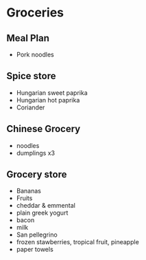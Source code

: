 # Groceries

## Meal Plan

- Pork noodles

## Spice store

- Hungarian sweet paprika
- Hungarian hot paprika
- Coriander

## Chinese Grocery

- noodles
- dumplings x3

## Grocery store

- Bananas
- Fruits
- cheddar & emmental
- plain greek yogurt
- bacon
- milk
- San pellegrino
- frozen stawberries, tropical fruit, pineapple
- paper towels
